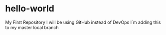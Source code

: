 # hello-world
My First Repository
I will be using GitHub instead of DevOps
I´m adding this to my master local branch
